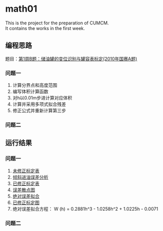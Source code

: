 # math01
This is the project for the preparation of CUMCM.  
It contains the works in the first week.
## 编程思路
题目：[第1周B题：储油罐的变位识别与罐容表标定(2010年国赛A题)]("第1周B题：储油罐的变位识别与罐容表标定(2010年国赛A题)\cumcm2010A.doc")
### 问题一
1. 计算分界点和高度范围
2. 编写体积计算函数
3. 对h以0.01m步进计算对应体积
4. 计算并采用多项式拟合残差
5. 修正公式并重新计算第三步
### 问题二

## 运行结果
### 问题一
1. [未修正标定表](Q1_未修正标定表.xlsx)
2. [倾斜进油误差分析](Q1_倾斜进油.xlsx)
3. [已修正标定表](Q1_已修正标定表.xlsx)
4. [误差散点图](Figure/Q1误差散点图.png)
5. [绝对误差拟合](Figure/Q1绝对误差拟合.png)
6. [已修正标定图](Figure/Q1修正标定图.png)
7. 绝对误差拟合方程： W (h) = 0.2881h^3 - 1.0258h^2 + 1.0225h - 0.0071
### 问题二
